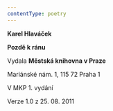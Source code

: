 ```yaml
---
contentType: poetry
---
```


**Karel Hlaváček**

**Pozdě k ránu**

Vydala **Městská knihovna v Praze**

Mariánské nám. 1, 115 72 Praha 1

V MKP 1. vydání

Verze 1.0 z 25. 08. 2011
